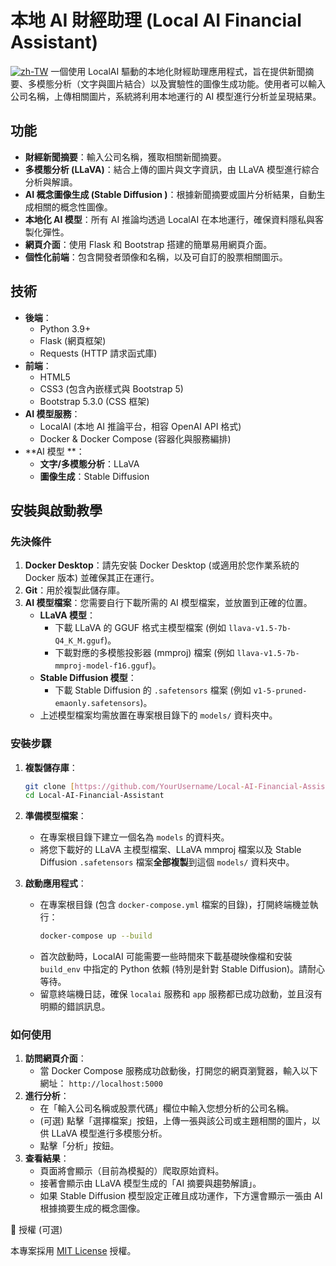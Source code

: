 # 本地 AI 財經助理 (Local AI Financial Assistant)

[![zh-TW](https://img.shields.io/badge/lang-zh--TW-blue.svg)](README.md) 一個使用 LocalAI 驅動的本地化財經助理應用程式，旨在提供新聞摘要、多模態分析（文字與圖片結合）以及實驗性的圖像生成功能。使用者可以輸入公司名稱，上傳相關圖片，系統將利用本地運行的 AI 模型進行分析並呈現結果。

##  功能

* **財經新聞摘要**：輸入公司名稱，獲取相關新聞摘要。
* **多模態分析 (LLaVA)**：結合上傳的圖片與文字資訊，由 LLaVA 模型進行綜合分析與解讀。
* **AI 概念圖像生成 (Stable Diffusion )**：根據新聞摘要或圖片分析結果，自動生成相關的概念性圖像。
* **本地化 AI 模型**：所有 AI 推論均透過 LocalAI 在本地運行，確保資料隱私與客製化彈性。
* **網頁介面**：使用 Flask 和 Bootstrap 搭建的簡單易用網頁介面。
* **個性化前端**：包含開發者頭像和名稱，以及可自訂的股票相關圖示。

##  技術

* **後端**：
    * Python 3.9+
    * Flask (網頁框架)
    * Requests (HTTP 請求函式庫)
* **前端**：
    * HTML5
    * CSS3 (包含內嵌樣式與 Bootstrap 5)
    * Bootstrap 5.3.0 (CSS 框架)
* **AI 模型服務**：
    * LocalAI (本地 AI 推論平台，相容 OpenAI API 格式)
    * Docker & Docker Compose (容器化與服務編排)
* **AI 模型 **：
    * **文字/多模態分析**：LLaVA 
    * **圖像生成**：Stable Diffusion 

## 安裝與啟動教學

### 先決條件

1.  **Docker Desktop**：請先安裝 Docker Desktop (或適用於您作業系統的 Docker 版本) 並確保其正在運行。
2.  **Git**：用於複製此儲存庫。
3.  **AI 模型檔案**：您需要自行下載所需的 AI 模型檔案，並放置到正確的位置。
    * **LLaVA 模型**：
        * 下載 LLaVA 的 GGUF 格式主模型檔案 (例如 `llava-v1.5-7b-Q4_K_M.gguf`)。
        * 下載對應的多模態投影器 (mmproj) 檔案 (例如 `llava-v1.5-7b-mmproj-model-f16.gguf`)。
    * **Stable Diffusion 模型**：
        * 下載 Stable Diffusion 的 `.safetensors` 檔案 (例如 `v1-5-pruned-emaonly.safetensors`)。
    * 上述模型檔案均需放置在專案根目錄下的 `models/` 資料夾中。

### 安裝步驟

1.  **複製儲存庫**：
    ```bash
    git clone [https://github.com/YourUsername/Local-AI-Financial-Assistant.git](https://github.com/YourUsername/Local-AI-Financial-Assistant.git) # 請替換成您的儲存庫 URL
    cd Local-AI-Financial-Assistant
    ```

2.  **準備模型檔案**：
    * 在專案根目錄下建立一個名為 `models` 的資料夾。
    * 將您下載好的 LLaVA 主模型檔案、LLaVA mmproj 檔案以及 Stable Diffusion `.safetensors` 檔案**全部複製**到這個 `models/` 資料夾中。



3.  **啟動應用程式**：
    * 在專案根目錄 (包含 `docker-compose.yml` 檔案的目錄)，打開終端機並執行：
        ```bash
        docker-compose up --build
        ```
    * 首次啟動時，LocalAI 可能需要一些時間來下載基礎映像檔和安裝 `build_env` 中指定的 Python 依賴 (特別是針對 Stable Diffusion)。請耐心等待。
    * 留意終端機日誌，確保 `localai` 服務和 `app` 服務都已成功啟動，並且沒有明顯的錯誤訊息。

### 如何使用

1.  **訪問網頁介面**：
    * 當 Docker Compose 服務成功啟動後，打開您的網頁瀏覽器，輸入以下網址：
        `http://localhost:5000`
2.  **進行分析**：
    * 在「輸入公司名稱或股票代碼」欄位中輸入您想分析的公司名稱。
    * (可選) 點擊「選擇檔案」按鈕，上傳一張與該公司或主題相關的圖片，以供 LLaVA 模型進行多模態分析。
    * 點擊「分析」按鈕。
3.  **查看結果**：
    * 頁面將會顯示（目前為模擬的）爬取原始資料。
    * 接著會顯示由 LLaVA 模型生成的「AI 摘要與趨勢解讀」。
    * 如果 Stable Diffusion 模型設定正確且成功運作，下方還會顯示一張由 AI 根據摘要生成的概念圖像。



 📄 授權 (可選)

本專案採用 [MIT License](LICENSE) 授權。


